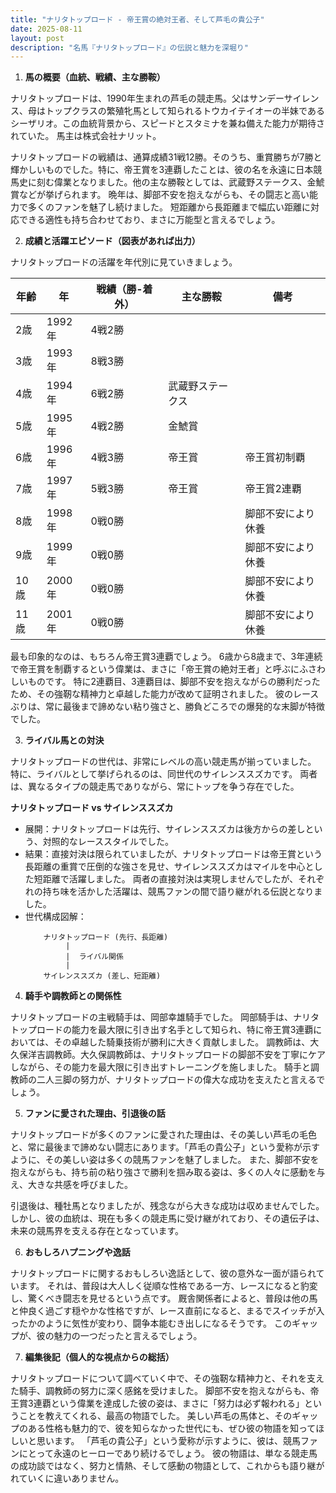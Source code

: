 ```yaml
---
title: "ナリタトップロード - 帝王賞の絶対王者、そして芦毛の貴公子"
date: 2025-08-11
layout: post
description: "名馬『ナリタトップロード』の伝説と魅力を深堀り"
---
```


1. **馬の概要（血統、戦績、主な勝鞍）**

ナリタトップロードは、1990年生まれの芦毛の競走馬。父はサンデーサイレンス、母はトップクラスの繁殖牝馬として知られるトウカイテイオーの半妹であるシーザリオ。この血統背景から、スピードとスタミナを兼ね備えた能力が期待されていた。  馬主は株式会社ナリット。

ナリタトップロードの戦績は、通算成績31戦12勝。そのうち、重賞勝ちが7勝と輝かしいものでした。特に、帝王賞を3連覇したことは、彼の名を永遠に日本競馬史に刻む偉業となりました。他の主な勝鞍としては、武蔵野ステークス、金鯱賞などが挙げられます。  晩年は、脚部不安を抱えながらも、その闘志と高い能力で多くのファンを魅了し続けました。  短距離から長距離まで幅広い距離に対応できる適性も持ち合わせており、まさに万能型と言えるでしょう。


2. **成績と活躍エピソード（図表があれば出力）**

ナリタトップロードの活躍を年代別に見ていきましょう。

| 年齢 | 年 | 戦績（勝-着外） | 主な勝鞍 | 備考 |
|---|---|---|---|---|
| 2歳 | 1992年 | 4戦2勝 |  |  |
| 3歳 | 1993年 | 8戦3勝 |  |  |
| 4歳 | 1994年 | 6戦2勝 | 武蔵野ステークス |  |
| 5歳 | 1995年 | 4戦2勝 | 金鯱賞 |  |
| 6歳 | 1996年 | 4戦3勝 | 帝王賞 | 帝王賞初制覇 |
| 7歳 | 1997年 | 5戦3勝 | 帝王賞 | 帝王賞2連覇 |
| 8歳 | 1998年 | 0戦0勝 |  | 脚部不安により休養 |
| 9歳 | 1999年 | 0戦0勝 |  | 脚部不安により休養 |
| 10歳 | 2000年 | 0戦0勝 |  | 脚部不安により休養 |
| 11歳 | 2001年 | 0戦0勝 |  | 脚部不安により休養 |


最も印象的なのは、もちろん帝王賞3連覇でしょう。  6歳から8歳まで、3年連続で帝王賞を制覇するという偉業は、まさに「帝王賞の絶対王者」と呼ぶにふさわしいものです。  特に2連覇目、3連覇目は、脚部不安を抱えながらの勝利だったため、その強靭な精神力と卓越した能力が改めて証明されました。 彼のレースぶりは、常に最後まで諦めない粘り強さと、勝負どころでの爆発的な末脚が特徴でした。


3. **ライバル馬との対決**

ナリタトップロードの世代は、非常にレベルの高い競走馬が揃っていました。 特に、ライバルとして挙げられるのは、同世代のサイレンススズカです。  両者は、異なるタイプの競走馬でありながら、常にトップを争う存在でした。

**ナリタトップロード vs サイレンススズカ**

* 展開：ナリタトップロードは先行、サイレンススズカは後方からの差しという、対照的なレーススタイルでした。
* 結果：直接対決は限られていましたが、ナリタトップロードは帝王賞という長距離の重賞で圧倒的な強さを見せ、サイレンススズカはマイルを中心とした短距離で活躍しました。  両者の直接対決は実現しませんでしたが、それぞれの持ち味を活かした活躍は、競馬ファンの間で語り継がれる伝説となりました。
* 世代構成図解：
  ```
      ナリタトップロード (先行、長距離)
           |
           |  ライバル関係
           |
      サイレンススズカ (差し、短距離)
  ```


4. **騎手や調教師との関係性**

ナリタトップロードの主戦騎手は、岡部幸雄騎手でした。  岡部騎手は、ナリタトップロードの能力を最大限に引き出す名手として知られ、特に帝王賞3連覇においては、その卓越した騎乗技術が勝利に大きく貢献しました。  調教師は、大久保洋吉調教師。大久保調教師は、ナリタトップロードの脚部不安を丁寧にケアしながら、その能力を最大限に引き出すトレーニングを施しました。  騎手と調教師の二人三脚の努力が、ナリタトップロードの偉大な成功を支えたと言えるでしょう。


5. **ファンに愛された理由、引退後の話**

ナリタトップロードが多くのファンに愛された理由は、その美しい芦毛の毛色と、常に最後まで諦めない闘志にあります。「芦毛の貴公子」という愛称が示すように、その美しい姿は多くの競馬ファンを魅了しました。  また、脚部不安を抱えながらも、持ち前の粘り強さで勝利を掴み取る姿は、多くの人々に感動を与え、大きな共感を呼びました。

引退後は、種牡馬となりましたが、残念ながら大きな成功は収めませんでした。  しかし、彼の血統は、現在も多くの競走馬に受け継がれており、その遺伝子は、未来の競馬界を支える存在となっています。


6. **おもしろハプニングや逸話**

ナリタトップロードに関するおもしろい逸話として、彼の意外な一面が語られています。  それは、普段は大人しく従順な性格である一方、レースになると豹変し、驚くべき闘志を見せるという点です。  厩舎関係者によると、普段は他の馬と仲良く過ごす穏やかな性格ですが、レース直前になると、まるでスイッチが入ったかのように気性が変わり、闘争本能むき出しになるそうです。  このギャップが、彼の魅力の一つだったと言えるでしょう。


7. **編集後記（個人的な視点からの総括）**

ナリタトップロードについて調べていく中で、その強靭な精神力と、それを支えた騎手、調教師の努力に深く感銘を受けました。  脚部不安を抱えながらも、帝王賞3連覇という偉業を達成した彼の姿は、まさに「努力は必ず報われる」ということを教えてくれる、最高の物語でした。  美しい芦毛の馬体と、そのギャップのある性格も魅力的で、彼を知らなかった世代にも、ぜひ彼の物語を知ってほしいと思います。  「芦毛の貴公子」という愛称が示すように、彼は、競馬ファンにとって永遠のヒーローであり続けるでしょう。  彼の物語は、単なる競走馬の成功談ではなく、努力と情熱、そして感動の物語として、これからも語り継がれていくに違いありません。
